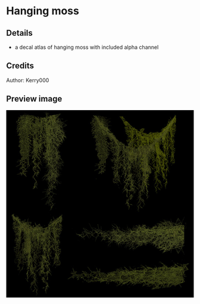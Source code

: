 # Hanging moss

## Details
- a decal atlas of hanging moss with included alpha channel

## Credits
Author: Kerry000

## Preview image
![alt text](moss_hanging_02_ex.jpg "moss")
